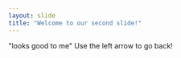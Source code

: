 ```yaml
---
layout: slide
title: "Welcome to our second slide!"
---
```

"looks good to me"
Use the left arrow to go back!
